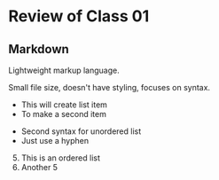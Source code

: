 # Review of Class 01

## Markdown

Lightweight markup language.

Small file size, doesn't have styling, focuses on syntax.

* This will create list item
* To make a second item

- Second syntax for unordered list
- Just use a hyphen

5. This is an ordered list
5. Another 5

